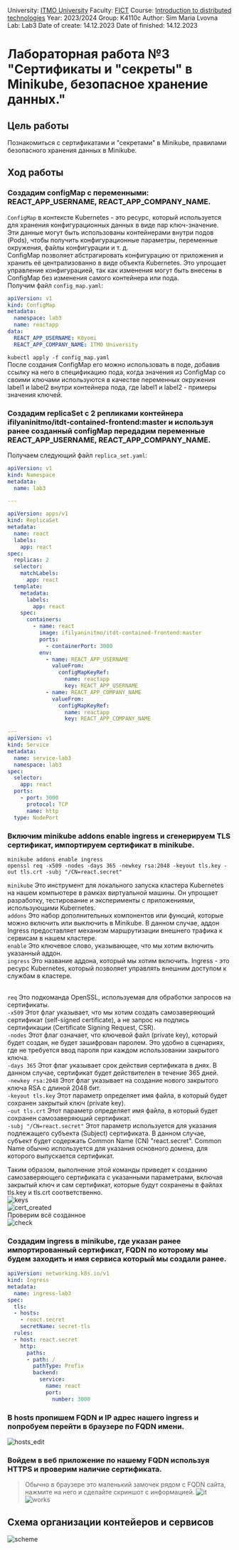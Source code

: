 University: [ITMO University](https://itmo.ru/ru/)
Faculty: [FICT](https://fict.itmo.ru)
Course: [Introduction to distributed technologies](https://github.com/itmo-ict-faculty/introduction-to-distributed-technologies)
Year: 2023/2024
Group: K4110c
Author: Sim Maria Lvovna
Lab: Lab3
Date of create: 14.12.2023
Date of finished: 14.12.2023

# Лабораторная работа №3 "Сертификаты и "секреты" в Minikube, безопасное хранение данных."
## Цель работы
Познакомиться с сертификатами и "секретами" в Minikube, правилами безопасного хранения данных в Minikube.

## Ход работы
### Cоздадим configMap с переменными: REACT_APP_USERNAME, REACT_APP_COMPANY_NAME.
`ConfigMap` в контексте Kubernetes - это ресурс, который используется для хранения конфигурационных данных в виде пар ключ-значение. Эти данные могут быть использованы контейнерами внутри подов (Pods), чтобы получить конфигурационные параметры, переменные окружения, файлы конфигурации и т. д. <br>
ConfigMap позволяет абстрагировать конфигурацию от приложения и хранить её централизованно в виде объекта Kubernetes. Это упрощает управление конфигурацией, так как изменения могут быть внесены в ConfigMap без изменения самого контейнера или пода. <br>
Получим файл `config_map.yaml`: <br>
```yaml
apiVersion: v1
kind: ConfigMap
metadata:
  namespace: lab3
  name: reactapp
data: 
  REACT_APP_USERNAME: K0yomi
  REACT_APP_COMPANY_NAME: ITMO University
```
`kubectl apply -f config_map.yaml` <br>
После создания ConfigMap его можно использовать в поде, добавив ссылку на него в спецификацию пода, когда значения из ConfigMap со своими ключами используются в качестве переменных окружения label1 и label2 внутри контейнера пода, где label1 и label2 - примеры значения ключей.


### Создадим replicaSet с 2 репликами контейнера ifilyaninitmo/itdt-contained-frontend:master и используя ранее созданный configMap передадим переменные REACT_APP_USERNAME, REACT_APP_COMPANY_NAME.
Получаем следующий файл `replica_set.yaml`: <br>
```yaml
apiVersion: v1
kind: Namespace
metadata:
  name: lab3

---

apiVersion: apps/v1
kind: ReplicaSet
metadata:
  name: react
  labels:
    app: react
spec:
  replicas: 2
  selector:
    matchLabels:
      app: react
  template:
    metadata:
      labels:
        app: react
    spec:
      containers:
        - name: react
          image: ifilyaninitmo/itdt-contained-frontend:master
          ports:
            - containerPort: 3000
          env:
            - name: REACT_APP_USERNAME
              valueFrom:
                configMapKeyRef:
                  name: reactapp
                  key: REACT_APP_USERNAME
            - name: REACT_APP_COMPANY_NAME
              valueFrom:
                configMapKeyRef:
                  name: reactapp
                  key: REACT_APP_COMPANY_NAME

---
apiVersion: v1
kind: Service
metadata:
  name: service-lab3
  namespace: lab3
spec:
  selector:
    app: react
  ports:
    - port: 3000
      protocol: TCP
      name: http
  type: NodePort
```

### Включим minikube addons enable ingress и сгенерируем TLS сертификат, импортируем сертификат в minikube.
```console
minikube addons enable ingress
openssl req -x509 -nodes -days 365 -newkey rsa:2048 -keyout tls.key -out tls.crt -subj "/CN=react.secret"
```
`minikube` Это инструмент для локального запуска кластера Kubernetes на нашем компьютере в рамках виртуальной машины. Он упрощает разработку, тестирование и эксперименты с приложениями, использующими Kubernetes. <br>
`addons` Это набор дополнительных компонентов или функций, которые можно включить или выключить в Minikube. В данном случае, аддон Ingress предоставляет механизм маршрутизации внешнего трафика к сервисам в нашем кластере. <br>
`enable` Это ключевое слово, указывающее, что мы хотим включить указанный аддон. <br>
`ingress` Это название аддона, который мы хотим включить. Ingress - это ресурс Kubernetes, который позволяет управлять внешним доступом к службам в кластере. <br> <br>

`req` Это подкоманда OpenSSL, используемая для обработки запросов на сертификаты. <br>
`-x509` Этот флаг указывает, что мы хотим создать самозаверяющий сертификат (self-signed certificate), а не запрос на подпись сертификации (Certificate Signing Request, CSR).<br>
`-nodes` Этот флаг означает, что ключевой файл (private key), который будет создан, не будет зашифрован паролем. Это удобно в сценариях, где не требуется ввод пароля при каждом использовании закрытого ключа.<br>
`-days 365` Этот флаг указывает срок действия сертификата в днях. В данном случае, сертификат будет действителен в течение 365 дней.<br>
`-newkey rsa:2048` Этот флаг указывает на создание нового закрытого ключа RSA с длиной 2048 бит.<br>
`-keyout tls.key` Этот параметр определяет имя файла, в который будет сохранен закрытый ключ (private key).<br>
`-out tls.crt` Этот параметр определяет имя файла, в который будет сохранен самозаверяющий сертификат.<br>
`-subj "/CN=react.secret"` Этот параметр используется для указания подлежащего субъекта (Subject) сертификата. В данном случае, субъект будет содержать Common Name (CN) "react.secret". Common Name обычно используется для указания основного домена, для которого выпускается сертификат.<br>

Таким образом, выполнение этой команды приведет к созданию самозаверяющего сертификата с указанными параметрами, включая закрытый ключ и сам сертификат, которые будут сохранены в файлах tls.key и tls.crt соответственно.<br>
![keys](img/keys.png) <br>
![cert_created](img/cert_created.png) <br>
Проверим всё созданное<br>
![check](img/check.png)


### Создадим ingress в minikube, где указан ранее импортированный сертификат, FQDN по которому мы будем заходить и имя сервиса который мы создали ранее.
```yaml
apiVersion: networking.k8s.io/v1
kind: Ingress
metadata:
  name: ingress-lab3
spec:
  tls:
  - hosts:
    - react.secret
    secretName: secret-tls
  rules:
  - host: react.secret
    http:
      paths:
      - path: /
        pathType: Prefix
        backend:
          service:
            name: react
            port:
              number: 3000
```

### В hosts пропишем FQDN и IP адрес нашего ingress и попробуем перейти в браузере по FQDN имени.
![hosts_edit](img/etc_hosts.png) <br>

### Войдем в веб приложение по нашему FQDN используя HTTPS и проверим наличие сертификата.
> Обычно в браузере это маленький замочек рядом с FQDN сайта, нажмите на него и сделайте скриншот с информацией.
![it](img/99999.png) <br>
![works](img/app_works.png) <br>

## Схема организации контейеров и сервисов
![scheme](img/scheme3.png)